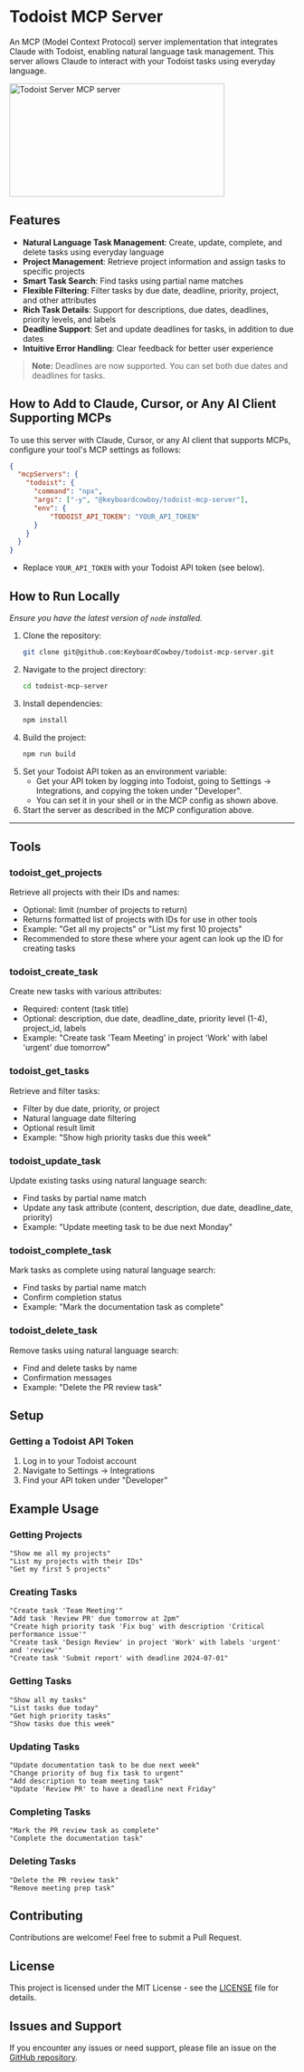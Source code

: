 # Todoist MCP Server

An MCP (Model Context Protocol) server implementation that integrates Claude with Todoist, enabling natural language task management. This server allows Claude to interact with your Todoist tasks using everyday language.

<a href="https://glama.ai/mcp/servers/fhaif4fv1w">
  <img width="380" height="200" src="https://glama.ai/mcp/servers/fhaif4fv1w/badge" alt="Todoist Server MCP server" />
</a>

## Features

* **Natural Language Task Management**: Create, update, complete, and delete tasks using everyday language
* **Project Management**: Retrieve project information and assign tasks to specific projects
* **Smart Task Search**: Find tasks using partial name matches
* **Flexible Filtering**: Filter tasks by due date, deadline, priority, project, and other attributes
* **Rich Task Details**: Support for descriptions, due dates, deadlines, priority levels, and labels
* **Deadline Support**: Set and update deadlines for tasks, in addition to due dates
* **Intuitive Error Handling**: Clear feedback for better user experience

> **Note:** Deadlines are now supported. You can set both due dates and deadlines for tasks.

## How to Add to Claude, Cursor, or Any AI Client Supporting MCPs

To use this server with Claude, Cursor, or any AI client that supports MCPs, configure your tool's MCP settings as follows:

```json
{
  "mcpServers": {
    "todoist": {
      "command": "npx",
      "args": ["-y", "@keyboardcowboy/todoist-mcp-server"],
      "env": {
          "TODOIST_API_TOKEN": "YOUR_API_TOKEN"
      }
    }
  }
}
```

- Replace `YOUR_API_TOKEN` with your Todoist API token (see below).

## How to Run Locally

*Ensure you have the latest version of `node` installed.*

1. Clone the repository:
   ```bash
   git clone git@github.com:KeyboardCowboy/todoist-mcp-server.git
   ```
2. Navigate to the project directory:
   ```bash
   cd todoist-mcp-server
   ```
3. Install dependencies:
   ```bash
   npm install
   ```
4. Build the project:
   ```bash
   npm run build
   ```
5. Set your Todoist API token as an environment variable:
   - Get your API token by logging into Todoist, going to Settings → Integrations, and copying the token under "Developer".
   - You can set it in your shell or in the MCP config as shown above.
6. Start the server as described in the MCP configuration above.

---

## Tools

### todoist_get_projects
Retrieve all projects with their IDs and names:
* Optional: limit (number of projects to return)
* Returns formatted list of projects with IDs for use in other tools
* Example: "Get all my projects" or "List my first 10 projects"
* Recommended to store these where your agent can look up the ID for creating tasks

### todoist_create_task
Create new tasks with various attributes:
* Required: content (task title)
* Optional: description, due date, deadline_date, priority level (1-4), project_id, labels
* Example: "Create task 'Team Meeting' in project 'Work' with label 'urgent' due tomorrow"

### todoist_get_tasks
Retrieve and filter tasks:
* Filter by due date, priority, or project
* Natural language date filtering
* Optional result limit
* Example: "Show high priority tasks due this week"

### todoist_update_task
Update existing tasks using natural language search:
* Find tasks by partial name match
* Update any task attribute (content, description, due date, deadline_date, priority)
* Example: "Update meeting task to be due next Monday"

### todoist_complete_task
Mark tasks as complete using natural language search:
* Find tasks by partial name match
* Confirm completion status
* Example: "Mark the documentation task as complete"

### todoist_delete_task
Remove tasks using natural language search:
* Find and delete tasks by name
* Confirmation messages
* Example: "Delete the PR review task"

## Setup

### Getting a Todoist API Token
1. Log in to your Todoist account
2. Navigate to Settings → Integrations
3. Find your API token under "Developer"

## Example Usage

### Getting Projects
```
"Show me all my projects"
"List my projects with their IDs"
"Get my first 5 projects"
```

### Creating Tasks
```
"Create task 'Team Meeting'"
"Add task 'Review PR' due tomorrow at 2pm"
"Create high priority task 'Fix bug' with description 'Critical performance issue'"
"Create task 'Design Review' in project 'Work' with labels 'urgent' and 'review'"
"Create task 'Submit report' with deadline 2024-07-01"
```

### Getting Tasks
```
"Show all my tasks"
"List tasks due today"
"Get high priority tasks"
"Show tasks due this week"
```

### Updating Tasks
```
"Update documentation task to be due next week"
"Change priority of bug fix task to urgent"
"Add description to team meeting task"
"Update 'Review PR' to have a deadline next Friday"
```

### Completing Tasks
```
"Mark the PR review task as complete"
"Complete the documentation task"
```

### Deleting Tasks
```
"Delete the PR review task"
"Remove meeting prep task"
```

## Contributing
Contributions are welcome! Feel free to submit a Pull Request.

## License
This project is licensed under the MIT License - see the [LICENSE](LICENSE) file for details.

## Issues and Support
If you encounter any issues or need support, please file an issue on the [GitHub repository](https://github.com/abhiz123/todoist-mcp-server/issues).
